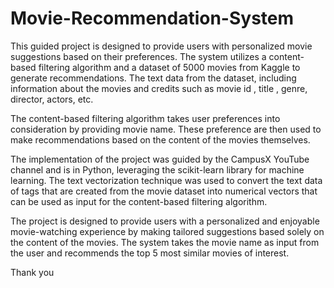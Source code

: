 # Movie-Recommendation-System

This guided project is designed to provide users with personalized movie suggestions based on their preferences. The system utilizes a content-based filtering algorithm and a dataset of 5000 movies from Kaggle to generate recommendations. The text data from the dataset, including information about the movies and credits such as movie id , title , genre, director, actors, etc.

The content-based filtering algorithm takes user preferences into consideration by providing movie name. These preference are then used to make recommendations based on the content of the movies themselves.

The implementation of the project was guided by the CampusX YouTube channel and is in Python, leveraging the scikit-learn library for machine learning. The text vectorization technique was used to convert the text data of tags that are created from the movie dataset into numerical vectors that can be used as input for the content-based filtering algorithm.

The project is designed to provide users with a personalized and enjoyable movie-watching experience by making tailored suggestions based solely on the content of the movies. The system takes the movie name as input from the user and recommends the top 5 most similar movies of interest. 

Thank you
